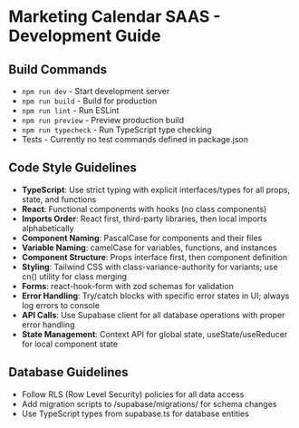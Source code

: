 # Marketing Calendar SAAS - Development Guide

## Build Commands
- `npm run dev` - Start development server
- `npm run build` - Build for production
- `npm run lint` - Run ESLint
- `npm run preview` - Preview production build
- `npm run typecheck` - Run TypeScript type checking
- Tests - Currently no test commands defined in package.json

## Code Style Guidelines
- **TypeScript**: Use strict typing with explicit interfaces/types for all props, state, and functions
- **React**: Functional components with hooks (no class components)
- **Imports Order**: React first, third-party libraries, then local imports alphabetically
- **Component Naming**: PascalCase for components and their files
- **Variable Naming**: camelCase for variables, functions, and instances
- **Component Structure**: Props interface first, then component definition
- **Styling**: Tailwind CSS with class-variance-authority for variants; use cn() utility for class merging
- **Forms**: react-hook-form with zod schemas for validation
- **Error Handling**: Try/catch blocks with specific error states in UI; always log errors to console
- **API Calls**: Use Supabase client for all database operations with proper error handling
- **State Management**: Context API for global state, useState/useReducer for local component state

## Database Guidelines
- Follow RLS (Row Level Security) policies for all data access
- Add migration scripts to /supabase/migrations/ for schema changes
- Use TypeScript types from supabase.ts for database entities